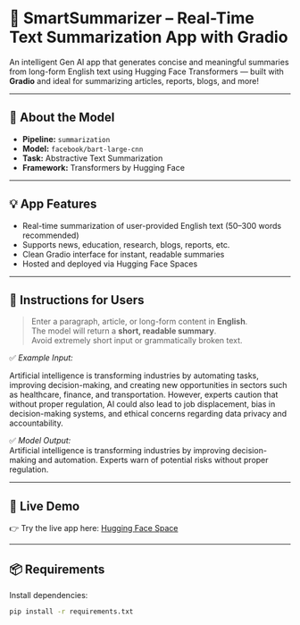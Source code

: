 # 📝 SmartSummarizer – Real-Time Text Summarization App with Gradio

An intelligent Gen AI app that generates concise and meaningful summaries from long-form English text using Hugging Face Transformers — built with **Gradio** and ideal for summarizing articles, reports, blogs, and more!

---

## 🧠 About the Model

- **Pipeline:** `summarization`  
- **Model:** `facebook/bart-large-cnn`  
- **Task:** Abstractive Text Summarization  
- **Framework:** Transformers by Hugging Face  

---

## 💡 App Features

- Real-time summarization of user-provided English text (50–300 words recommended)  
- Supports news, education, research, blogs, reports, etc.  
- Clean Gradio interface for instant, readable summaries  
- Hosted and deployed via Hugging Face Spaces  

---

## 📌 Instructions for Users

> Enter a paragraph, article, or long-form content in **English**.  
> The model will return a **short, readable summary**.  
> Avoid extremely short input or grammatically broken text.

✅ *Example Input:*  

Artificial intelligence is transforming industries by automating tasks, improving decision-making, and creating new opportunities in sectors such as healthcare, finance, and transportation. However, experts caution that without proper regulation, AI could also lead to job displacement, bias in decision-making systems, and ethical concerns regarding data privacy and accountability.


✅ *Model Output:*  
Artificial intelligence is transforming industries by improving decision-making and automation. Experts warn of potential risks without proper regulation.

---

## 🚀 Live Demo

👉 Try the live app here: [Hugging Face Space](https://huggingface.co/spaces/YOUR_USERNAME/Summarizer-App)

---

## 📦 Requirements

Install dependencies:
```bash
pip install -r requirements.txt
